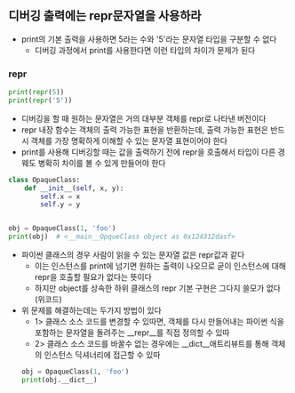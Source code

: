 ## 디버깅 출력에는 repr문자열을 사용하라

- print의 기본 출력을 사용하면 5라는 수와 '5'라는 문자열 타입을 구분할 수 없다
    - 디버깅 과정에서 print를 사용한다면 이런 타입의 차이가 문제가 된다

### repr

```python
print(repr(5))
print(repr('5'))
```

- 디버깅을 할 때 원하는 문자열은 거의 대부분 객체를 repr로 나타낸 버전이다
- repr 내장 함수는 객체의 출력 가능한 표현을 반환하는데, 출력 가능한 표현은 반드시 객체를 가장 명확하게 이해할 수 있는 문자열 표현이어야 한다
- print를 사용해 디버깅할 때는 값을 출력하기 전에 repr을 호출해서 타입이 다른 경웨도 병확히 차이를 볼 수 있게 만들어야 한다

```python
class OpaqueClass:
    def __init__(self, x, y):
        self.x = x
        self.y = y


obj = OpaqueClass(1, 'foo')
print(obj)  # <__main__OpqueClass object as 0x124312dasf>
```  

- 파이썬 클래스의 경우 사람이 읽을 수 있는 문자열 값은 repr값과 같다
    - 이는 인스턴스를 print에 넘기면 원하는 출력이 나오므로 굳이 인스턴스에 대해 repr을 호출할 필요가 없다는 뜻이다
    - 하지만 object를 상속한 하위 클래스의 repr 기본 구현은 그다지 쓸모가 없다 (위코드)
- 위 문제를 해결하는데는 두가지 방법이 있다
    - 1> 클래스 소스 코드를 변경할 수 있따면, 객체를 다시 만들어내는 파이썬 식을 포함하는 문자열을 돌려주는 __repr__를 직접 정의할 수 있따
    - 2> 클래스 소스 코드를 바꿀수 없는 경우에는 __dict__애트리뷰트를 통해 객체의 인스턴스 딕셔너리에 접근할 수 있따
  ```python
  obj = OpaqueClass(1, 'foo')
  print(obj.__dict__)
  ```